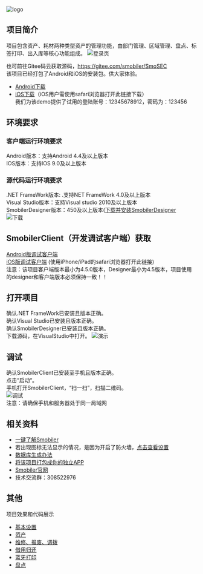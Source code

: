 ![logo](https://github.com/comsmobiler/SmoSEC/blob/master/Resources/SmoSeclogo.jpg)       

## 项目简介
项目包含资产、耗材两种类型资产的管理功能，由部门管理、区域管理、盘点、标签打印、出入库等核心功能组成。
![登录页](https://github.com/comsmobiler/SmoSEC/blob/master/Resources/logon.gif)    

也可前往Gitee码云获取源码，https://gitee.com/smobiler/SmoSEC  
该项目已经打包了Android和iOS的安装包。供大家体验。
+ [Android下载](https://apps.smobiler.com/App/AppDetails?AppID=75)
+ [iOS下载](https://apps.smobiler.com/App/AppDetails?AppID=75)（iOS用户需使用safari浏览器打开此链接下载）           
我们为该demo提供了试用的登陆账号：12345678912，密码为：123456

## 环境要求

### 客户端运行环境要求
Android版本：支持Android 4.4及以上版本   
IOS版本：支持IOS 9.0及以上版本

### 源代码运行环境要求
.NET FrameWork版本: .支持NET FrameWork 4.0及以上版本   
Visual Studio版本：支持Visual studio 2010及以上版本    
SmobilerDesigner版本：450及以上版本([下载并安装SmobilerDesigner](https://www.smobiler.com/SmobilerDesigner.exe)     
![下载](https://github.com/comsmobiler/SmoSEC/blob/master/Resources/down.gif)

## SmobilerClient（开发调试客户端）获取
[Android版调试客户端](https://www.smobiler.com/Smobiler.apk)          
[iOS版调试客户端](https://www.smobiler.com/download.html) (使用iPhone/iPad的safari浏览器打开此链接)        
注意：该项目客户端版本最小为4.5.0版本，Designer最小为4.5版本，项目使用的designer和客户端版本必须保持一致！！

## 打开项目
确认.NET FrameWork已安装且版本正确。   
确认Visual Studio已安装且版本正确。   
确认SmobilerDesigner已安装且版本正确。   
下载源码，在VisualStudio中打开。
![演示](https://github.com/comsmobiler/SmoSEC/blob/master/Resources/menu.gif)

## 调试
确认SmobilerClient已安装至手机且版本正确。    
点击“启动“。   
手机打开SmobilerClient，“扫一扫”，扫描二维码。    
![调试](https://github.com/comsmobiler/SmoSEC/blob/master/Resources/start.gif)    
注意：请确保手机和服务器处于同一局域网

## 相关资料
+ [一键了解Smobiler](http://www.smobiler.com/studyPC.aspx)      
+ 若出现图标无法显示的情况，是因为开启了防火墙，[点击查看设置](http://www.smobiler.com/forum.php?mod=viewthread&tid=12)
+ [数据库生成办法](https://www.smobiler.com/forum.php?mod=viewthread&tid=793&highlight=smoONE)
+ [将该项目打包成你的独立APP](https://www.smobiler.com/yunapp.aspx)
+ [Smobiler官网](http://www.smobiler.com/)
+ 技术交流群：308522976

## 其他
项目效果和代码展示
* [基本设置](https://www.smobiler.com/video/solution/basic_setup.mp4)
* [资产](https://www.smobiler.com/video/solution/assets.mp4)
* [维修、报废、调拨](https://www.smobiler.com/video/solution/repair.mp4)
* [借用归还](https://www.smobiler.com/video/solution/borrow_return.mp4)
* [蓝牙打印](https://www.smobiler.com/video/solution/print.mp4)
* [盘点](https://www.smobiler.com/video/solution/inventory.mp4)

